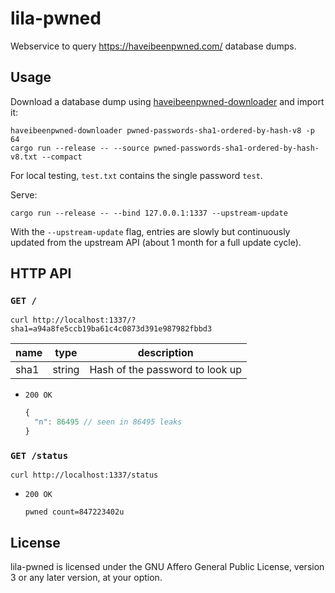 lila-pwned
==========

Webservice to query https://haveibeenpwned.com/ database dumps.

Usage
-----

Download a database dump using [haveibeenpwned-downloader](https://github.com/HaveIBeenPwned/PwnedPasswordsDownloader)
and import it:

```
haveibeenpwned-downloader pwned-passwords-sha1-ordered-by-hash-v8 -p 64
cargo run --release -- --source pwned-passwords-sha1-ordered-by-hash-v8.txt --compact
```

For local testing, `test.txt` contains the single password `test`.

Serve:

```
cargo run --release -- --bind 127.0.0.1:1337 --upstream-update
```

With the `--upstream-update` flag, entries are slowly but continuously updated
from the upstream API (about 1 month for a full update cycle).

HTTP API
--------

### `GET /`

```
curl http://localhost:1337/?sha1=a94a8fe5ccb19ba61c4c0873d391e987982fbbd3
```

name | type | description
--- | --- | ---
sha1 | string | Hash of the password to look up

* `200 OK`

  ```javascript
  {
    "n": 86495 // seen in 86495 leaks
  }
  ```

### `GET /status`

```
curl http://localhost:1337/status
```

* `200 OK`

  ```
  pwned count=847223402u
  ```

License
-------

lila-pwned is licensed under the GNU Affero General Public License,
version 3 or any later version, at your option.
